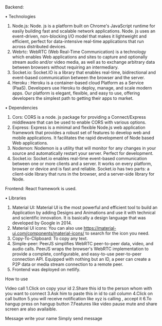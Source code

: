 Backend:

•	Technologies 
1.	Node.js: Node. js is a platform built on Chrome's JavaScript runtime for easily building fast and scalable network applications. Node. js uses an event-driven, non-blocking I/O model that makes it lightweight and efficient, perfect for data-intensive real-time applications that run across distributed devices.
2.	Webrtc: WebRTC (Web Real-Time Communication) is a technology which enables Web applications and sites to capture and optionally stream audio and/or video media, as well as to exchange arbitrary data between browsers without requiring an intermediary.
3.	Socket.io: Socket.IO is a library that enables real-time, bidirectional and event-based communication between the browser and the server.
4.	Heroku : Heroku is a container-based cloud Platform as a Service (PaaS). Developers use Heroku to deploy, manage, and scale modern apps. Our platform is elegant, flexible, and easy to use, offering developers the simplest path to getting their apps to market.

•	Dependencies
1.	Cors: CORS is a node. js package for providing a Connect/Express middleware that can be used to enable CORS with various options.
2.	Express: Express is a minimal and flexible Node.js web application framework that provides a robust set of features to develop web and mobile applications. It facilitates the rapid development of Node based Web applications.
3.	Nodemon: Nodemon is a utility that will monitor for any changes in your source and automatically restart your server. Perfect for development.
4.	Socket.io: Socket.io enables real-time event-based communication between one or more clients and a server. It works on every platform, browser or device and is fast and reliable. Socket.io has two parts: a client-side library that runs in the browser, and a server-side library for Node.

Frontend:
    React framework is used.

•	Libraries
1.	Material UI: Material UI is the most powerful and efficient tool to build an Application by adding Designs and Animations and use it with technical and scientific innovation. It is basically a design language that was developed by Google in 2014.
2.	Material UI icons: You can also use https://material-ui.com/components/material-icons/ to search for the icon you need.
3.	Copy-To-Clipboard: To copy any text.
4.	Simple-peer: PeerJS simplifies WebRTC peer-to-peer data, video, and audio calls. PeerJS wraps the browser's WebRTC implementation to provide a complete, configurable, and easy-to-use peer-to-peer connection API. Equipped with nothing but an ID, a peer can create a P2P data or media stream connection to a remote peer.
5.	Frontend was deployed on netlify.


How to use

Video call
1.Click on copy your id
2.Share this id to the person whom with you want to connect
3.Ask him to paste this in id to call column
4.Click on call button
5.you will receive notification like xyz is calling , accept it
6.To hangup press on hangup button
7.Features like video pause mute and share screen are also availaible.

Message
write your name
Simply send message
